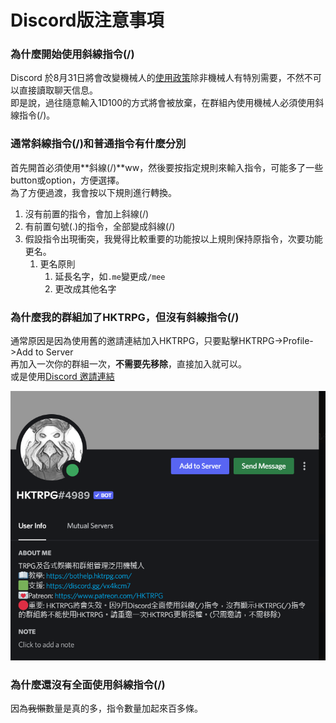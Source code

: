 # Discord版注意事項

### 為什麼開始使用斜線指令(/)

Discord 於8月31日將會改變機械人的[使用政策](https://support.discord.com/hc/en-us/articles/360040720412)除非機械人有特別需要，不然不可以直接讀取聊天信息。\
即是說，過往隨意輸入1D100的方式將會被放棄，在群組內使用機械人必須使用斜線指令(/)。

### 通常斜線指令(/)和普通指令有什麼分別

首先開首必須使用\*\*斜線(/)\*\*ww，然後要按指定規則來輸入指令，可能多了一些button或option，方便選擇。\
為了方便過渡，我會按以下規則進行轉換。

1. 沒有前置的指令，會加上斜線(/)
2. 有前置句號(.)的指令，全部變成斜線(/)
3. 假設指令出現衝突，我覺得比較重要的功能按以上規則保持原指令，次要功能更名。
   1. 更名原則
      1. 延長名字，如`.me`變更成`/mee`
      2. 更改成其他名字

### 為什麼我的群組加了HKTRPG，但沒有斜線指令(/)

通常原因是因為使用舊的邀請連結加入HKTRPG，只要點擊HKTRPG->Profile->Add to Server\
再加入一次你的群組一次，**不需要先移除**，直接加入就可以。\
或是使用[Discord 邀請連結](https://discord.hktrpg.com)

<img src="../.gitbook/assets/image (37).png" alt="" data-size="original">

### 為什麼還沒有全面使用斜線指令(/)

因為~~我懶~~數量是真的多，指令數量加起來百多條。
